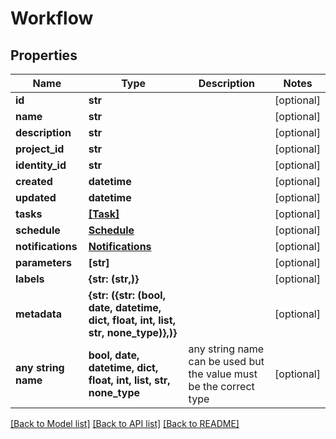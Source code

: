 # Workflow


## Properties
Name | Type | Description | Notes
------------ | ------------- | ------------- | -------------
**id** | **str** |  | [optional] 
**name** | **str** |  | [optional] 
**description** | **str** |  | [optional] 
**project_id** | **str** |  | [optional] 
**identity_id** | **str** |  | [optional] 
**created** | **datetime** |  | [optional] 
**updated** | **datetime** |  | [optional] 
**tasks** | [**[Task]**](Task.md) |  | [optional] 
**schedule** | [**Schedule**](Schedule.md) |  | [optional] 
**notifications** | [**Notifications**](Notifications.md) |  | [optional] 
**parameters** | **[str]** |  | [optional] 
**labels** | **{str: (str,)}** |  | [optional] 
**metadata** | **{str: ({str: (bool, date, datetime, dict, float, int, list, str, none_type)},)}** |  | [optional] 
**any string name** | **bool, date, datetime, dict, float, int, list, str, none_type** | any string name can be used but the value must be the correct type | [optional]

[[Back to Model list]](../README.md#documentation-for-models) [[Back to API list]](../README.md#documentation-for-api-endpoints) [[Back to README]](../README.md)


